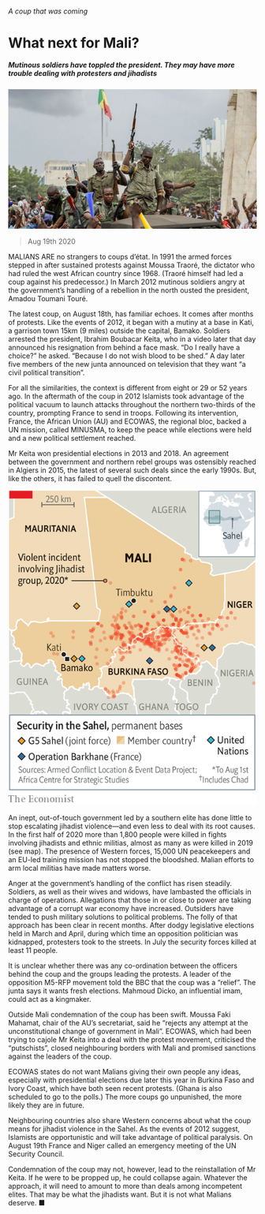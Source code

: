 ###### A coup that was coming

# What next for Mali? 

##### Mutinous soldiers have toppled the president. They may have more trouble dealing with protesters and jihadists 

![image](images/20200822_MAP502.jpg) 

> Aug 19th 2020 

MALIANS ARE no strangers to coups d’état. In 1991 the armed forces stepped in after sustained protests against Moussa Traoré, the dictator who had ruled the west African country since 1968. (Traoré himself had led a coup against his predecessor.) In March 2012 mutinous soldiers angry at the government’s handling of a rebellion in the north ousted the president, Amadou Toumani Touré.

The latest coup, on August 18th, has familiar echoes. It comes after months of protests. Like the events of 2012, it began with a mutiny at a base in Kati, a garrison town 15km (9 miles) outside the capital, Bamako. Soldiers arrested the president, Ibrahim Boubacar Keita, who in a video later that day announced his resignation from behind a face mask. “Do I really have a choice?” he asked. “Because I do not wish blood to be shed.” A day later five members of the new junta announced on television that they want “a civil political transition”.


For all the similarities, the context is different from eight or 29 or 52 years ago. In the aftermath of the coup in 2012 Islamists took advantage of the political vacuum to launch attacks throughout the northern two-thirds of the country, prompting France to send in troops. Following its intervention, France, the African Union (AU) and ECOWAS, the regional bloc, backed a UN mission, called MINUSMA, to keep the peace while elections were held and a new political settlement reached.

Mr Keita won presidential elections in 2013 and 2018. An agreement between the government and northern rebel groups was ostensibly reached in Algiers in 2015, the latest of several such deals since the early 1990s. But, like the others, it has failed to quell the discontent.

![image](images/20200822_MAM917.png) 


An inept, out-of-touch government led by a southern elite has done little to stop escalating jihadist violence—and even less to deal with its root causes. In the first half of 2020 more than 1,800 people were killed in fights involving jihadists and ethnic militias, almost as many as were killed in 2019 (see map). The presence of Western forces, 15,000 UN peacekeepers and an EU-led training mission has not stopped the bloodshed. Malian efforts to arm local militias have made matters worse.

Anger at the government’s handling of the conflict has risen steadily. Soldiers, as well as their wives and widows, have lambasted the officials in charge of operations. Allegations that those in or close to power are taking advantage of a corrupt war economy have increased. Outsiders have tended to push military solutions to political problems. The folly of that approach has been clear in recent months. After dodgy legislative elections held in March and April, during which time an opposition politician was kidnapped, protesters took to the streets. In July the security forces killed at least 11 people.

It is unclear whether there was any co-ordination between the officers behind the coup and the groups leading the protests. A leader of the opposition M5-RFP movement told the BBC that the coup was a “relief”. The junta says it wants fresh elections. Mahmoud Dicko, an influential imam, could act as a kingmaker.

Outside Mali condemnation of the coup has been swift. Moussa Faki Mahamat, chair of the AU’s secretariat, said he “rejects any attempt at the unconstitutional change of government in Mali”. ECOWAS, which had been trying to cajole Mr Keita into a deal with the protest movement, criticised the “putschists”, closed neighbouring borders with Mali and promised sanctions against the leaders of the coup.

ECOWAS states do not want Malians giving their own people any ideas, especially with presidential elections due later this year in Burkina Faso and Ivory Coast, which have both seen recent protests. (Ghana is also scheduled to go to the polls.) The more coups go unpunished, the more likely they are in future.

Neighbouring countries also share Western concerns about what the coup means for jihadist violence in the Sahel. As the events of 2012 suggest, Islamists are opportunistic and will take advantage of political paralysis. On August 19th France and Niger called an emergency meeting of the UN Security Council.

Condemnation of the coup may not, however, lead to the reinstallation of Mr Keita. If he were to be propped up, he could collapse again. Whatever the approach, it will need to amount to more than deals among incompetent elites. That may be what the jihadists want. But it is not what Malians deserve. ■

